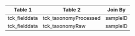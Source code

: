 |Table 1|Table 2|Join By|
|------------------|-------------------|-----------|
|tck_fielddata|tck_taxonomyProcessed|sampleID|
|tck_fielddata|tck_taxonomyRaw|sampleID|

